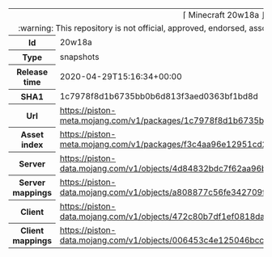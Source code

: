 <html><table>
<tr><td colspan="2" align="center"><img width="0" height="0"><br/>⌈ Minecraft 20w18a ⌋<br/><img width="0" height="0"></td></tr>
<tr><td colspan="2" align="center"><img width="0" height="0"><br/>
:warning: This repository is not official, approved, endorsed, associated or connected with Mojang :warning:
<br/><img width="0" height="0"></td></tr>
<tr><th>Id</th><td>20w18a</td></tr>
<tr><th>Type</th><td>snapshots</td></tr>
<tr><th>Release time</th><td>2020-04-29T15:16:34+00:00</td></tr>
<tr><th>SHA1</th><td>1c7978f8d1b6735bb0b6d813f3aed0363bf1bd8d</td></tr>
<tr><th>Url</th><td><a href="https://piston-meta.mojang.com/v1/packages/1c7978f8d1b6735bb0b6d813f3aed0363bf1bd8d/20w18a.json">https://piston-meta.mojang.com/v1/packages/1c7978f8d1b6735bb0b6d813f3aed0363bf1bd8d/20w18a.json</a></td></tr>
<tr><th>Asset index</th><td><a href="https://piston-meta.mojang.com/v1/packages/f3c4aa96e12951cd2781b3e1c0e8ab82bf719cf2/1.16.json">https://piston-meta.mojang.com/v1/packages/f3c4aa96e12951cd2781b3e1c0e8ab82bf719cf2/1.16.json</a></td></tr>
<tr><th>Server</th><td><a href="https://piston-data.mojang.com/v1/objects/4d84832bdc7f62aa96b0d5d5a73b1272e8c474b5/server.jar">https://piston-data.mojang.com/v1/objects/4d84832bdc7f62aa96b0d5d5a73b1272e8c474b5/server.jar</a></td></tr>
<tr><th>Server mappings</th><td><a href="https://piston-data.mojang.com/v1/objects/a808877c56fe342709ffc7eadd601d2591e73f45/server.txt">https://piston-data.mojang.com/v1/objects/a808877c56fe342709ffc7eadd601d2591e73f45/server.txt</a></td></tr>
<tr><th>Client</th><td><a href="https://piston-data.mojang.com/v1/objects/472c80b7df1ef0818da70ef7d13ad512866afd09/client.jar">https://piston-data.mojang.com/v1/objects/472c80b7df1ef0818da70ef7d13ad512866afd09/client.jar</a></td></tr>
<tr><th>Client mappings</th><td><a href="https://piston-data.mojang.com/v1/objects/006453c4e125046bccedc562327c2989173150c7/client.txt">https://piston-data.mojang.com/v1/objects/006453c4e125046bccedc562327c2989173150c7/client.txt</a></td></tr>
</table></html>